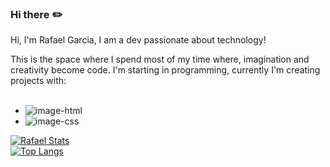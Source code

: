 ### Hi there :pencil2:

Hi, I'm Rafael Garcia, I am a dev passionate about technology!

This is the space where I spend most of my time where, imagination and creativity become code.
I'm starting in programming, currently I'm creating projects with:
<br>
<br>

- <img src="https://img.shields.io/badge/HTML5-E34F26?style=for-the-badge&logo=html5&logoColor=white" alt="image-html" />
- <img src= "https://img.shields.io/badge/CSS3-1572B6?style=for-the-badge&logo=css3&logoColor=white" alt= "image-css" />

[![Rafael Stats](https://github-readme-stats.vercel.app/api?username=rafaelgarcia-dev)](https://github.com/anuraghazra/github-readme-stats)
<br>
[![Top Langs](https://github-readme-stats.vercel.app/api/top-langs/?username=rafaelgarcia-dev)](https://github.com/anuraghazra/github-readme-stats)
